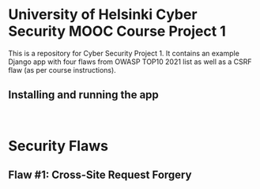 # University of Helsinki Cyber Security MOOC Course Project 1
This is a repository for Cyber Security Project 1. It contains an example Django app with four flaws from OWASP TOP10 2021 list as well as a CSRF flaw (as per course instructions).

## Installing and running the app

&nbsp;

# Security Flaws
## Flaw #1: Cross-Site Request Forgery
